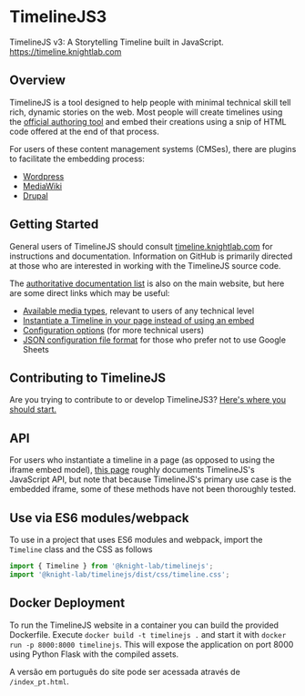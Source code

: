 TimelineJS3
============

TimelineJS v3: A Storytelling Timeline built in JavaScript.  https://timeline.knightlab.com

## Overview

TimelineJS is a tool designed to help people with minimal technical skill tell rich, dynamic stories on the web. Most people will create timelines using the [official authoring tool](http://timeline.knightlab.com/#make) and embed their creations using a snip of HTML code offered at the end of that process. 

For users of these content management systems (CMSes), there are plugins to facilitate the embedding process:

* [Wordpress](https://wordpress.org/plugins/knight-lab-timelinejs/)
* [MediaWiki](https://www.mediawiki.org/wiki/Extension:Modern_Timeline)
* [Drupal](https://www.drupal.org/docs/8/modules/views-timelinejs)


## Getting Started

General users of TimelineJS should consult [timeline.knightlab.com](https://timeline.knightlab.com) for instructions and documentation. Information on GitHub is primarily directed at those who are interested in working with the TimelineJS source code.

The [authoritative documentation list](https://timeline.knightlab.com/docs/) is also on the main website, but here are some direct links which may be useful:

* [Available media types](https://timeline.knightlab.com/docs/media-types.html), relevant to users of any technical level
* [Instantiate a Timeline in your page instead of using an embed](https://timeline.knightlab.com/docs/instantiate-a-timeline.html)
* [Configuration options](https://timeline.knightlab.com/docs/options.html) (for more technical users)
* [JSON configuration file format](https://timeline.knightlab.com/docs/json-format.html) for those who prefer not to use Google Sheets

## Contributing to TimelineJS
Are you trying to contribute to or develop TimelineJS3? [Here's where you should start.](https://github.com/NUKnightLab/TimelineJS3/blob/master/CONTRIBUTING.md)

## API

For users who instantiate a timeline in a page (as opposed to using the iframe embed model), [this page](https://github.com/NUKnightLab/TimelineJS3/blob/master/API.md) roughly documents TimelineJS's JavaScript API, but note that because TimelineJS's primary use case is the embedded iframe, some of these methods have not been thoroughly tested.

## Use via ES6 modules/webpack

To use in a project that uses ES6 modules and webpack, import the `Timeline` class and the CSS as follows

```js
import { Timeline } from '@knight-lab/timelinejs';
import '@knight-lab/timelinejs/dist/css/timeline.css';
```

## Docker Deployment

To run the TimelineJS website in a container you can build the provided Dockerfile.
Execute `docker build -t timelinejs .` and start it with `docker run -p 8000:8000 timelinejs`.
This will expose the application on port 8000 using Python Flask with the compiled assets.

A versão em português do site pode ser acessada através de `/index_pt.html`.

